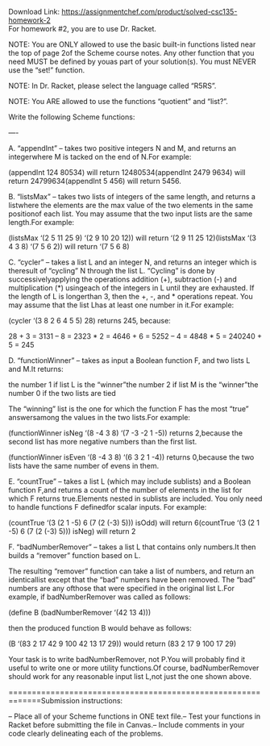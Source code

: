 Download Link: https://assignmentchef.com/product/solved-csc135-homework-2
<br>
For homework #2, you are to use Dr. Racket.

NOTE: You are ONLY allowed to use the basic built-in functions listed near the top of page 2of the Scheme course notes. Any other function that you need MUST be defined by youas part of your solution(s). You must NEVER use the “set!” function.

NOTE: In Dr. Racket, please select the language called “R5RS”.

NOTE: You ARE allowed to use the functions “quotient” and “list?”.




Write the following Scheme functions:

—-

A. “appendInt” – takes two positive integers N and M, and returns an integerwhere M is tacked on the end of N.For example:

(appendInt 124 80534) will return 12480534(appendInt 2479 9634) will return 24799634(appendInt 5 456) will return 5456.

B. “listsMax” – takes two lists of integers of the same length, and returns a listwhere the elements are the max value of the two elements in the same positionof each list. You may assume that the two input lists are the same length.For example:

(listsMax ‘(2 5 11 25 9) ‘(2 9 10 20 12)) will return ‘(2 9 11 25 12)(listsMax ‘(3 4 3 8) ‘(7 5 6 2)) will return ‘(7 5 6 8)

C. “cycler” – takes a list L and an integer N, and returns an integer which is theresult of “cycling” N through the list L. “Cycling” is done by successivelyapplying the operations addition (+), subtraction (-) and multiplication (*) usingeach of the integers in L until they are exhausted. If the length of L is longerthan 3, then the +, -, and * operations repeat. You may assume that the list Lhas at least one number in it.For example:

(cycler ‘(3 8 2 6 4 5 5) 28) returns 245, because:

28 + 3 = 3131 – 8 = 2323 * 2 = 4646 + 6 = 5252 – 4 = 4848 * 5 = 240240 + 5 = 245

D. “functionWinner” – takes as input a Boolean function F, and two lists L and M.It returns:

the number 1 if list L is the “winner”the number 2 if list M is the “winner”the number 0 if the two lists are tied

The “winning” list is the one for which the function F has the most “true” answersamong the values in the two lists.For example:

(functionWinner isNeg ‘(8 -4 3 8) ‘(7 -3 -2 1 -5)) returns 2,because the second list has more negative numbers than the first list.

(functionWinner isEven ‘(8 -4 3 8) ‘(6 3 2 1 -4)) returns 0,because the two lists have the same number of evens in them.

E. “countTrue” – takes a list L (which may include sublists) and a Boolean function F,and returns a count of the number of elements in the list for which F returns true.Elements nested in sublists are included. You only need to handle functions F definedfor scalar inputs. For example:

(countTrue ‘(3 (2 1 -5) 6 (7 (2 (-3) 5))) isOdd) will return 6(countTrue ‘(3 (2 1 -5) 6 (7 (2 (-3) 5))) isNeg) will return 2

F. “badNumberRemover” – takes a list L that contains only numbers.It then builds a “remover” function based on L.

The resulting “remover” function can take a list of numbers, and return an identicallist except that the “bad” numbers have been removed. The “bad” numbers are any ofthose that were specified in the original list L.For example, if badNumberRemover was called as follows:

(define B (badNumberRemover ‘(42 13 4)))

then the produced function B would behave as follows:

(B ‘(83 2 17 42 9 100 42 13 17 29)) would return (83 2 17 9 100 17 29)

Your task is to write badNumberRemover, not P.You will probably find it useful to write one or more utility functions.Of course, badNumberRemover should work for any reasonable input list L,not just the one shown above.

=============================================================Submission instructions:

– Place all of your Scheme functions in ONE text file.– Test your functions in Racket before submitting the file in Canvas.– Include comments in your code clearly delineating each of the problems.